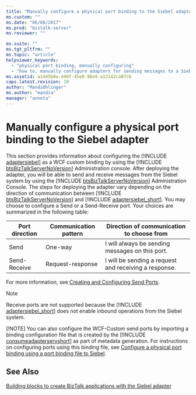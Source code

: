 ```yaml
---
title: "Manually configure a physical port binding to the Siebel adapter | Microsoft Docs"
ms.custom: ""
ms.date: "06/08/2017"
ms.prod: "biztalk-server"
ms.reviewer: ""

ms.suite: ""
ms.tgt_pltfrm: ""
ms.topic: "article"
helpviewer_keywords: 
  - "physical port binding, manually configuring"
  - "how to, manually configure adapters for sending messages to a Siebel system"
ms.assetid: a1445b8a-440f-45e8-96e9-a13142ca87c6
caps.latest.revision: 10
author: "MandiOhlinger"
ms.author: "mandia"
manager: "anneta"
---
```

# Manually configure a physical port binding to the Siebel adapter
This section provides information about configuring the [!INCLUDE [adaptersiebel](../../includes/adaptersiebel-md.md)] as a WCF custom binding by using the [!INCLUDE [btsBizTalkServerNoVersion](../../includes/btsbiztalkservernoversion-md.md)] Administration console. After deploying the adapter, you will be able to send and receive messages from the Siebel system by using the [!INCLUDE [btsBizTalkServerNoVersion](../../includes/btsbiztalkservernoversion-md.md)] Administration Console. The steps for deploying the adapter vary depending on the direction of communication between [!INCLUDE [btsBizTalkServerNoVersion](../../includes/btsbiztalkservernoversion-md.md)] and [!INCLUDE [adaptersiebel_short](../../includes/adaptersiebel-short-md.md)]. You may choose to configure a Send or a Send-Receive port. Your choices are summarized in the following table:  
  
|Port direction|Communication pattern|Direction of communication to choose from|  
|---|---|---|  
|Send|One-way|I will always be sending messages on this port.|  
|Send-Receive|Request-response|I will be sending a request and receiving a response.|  
  
 For more information, see [Creating and Configuring Send Ports](../../core/creating-and-configuring-send-ports.md).
  
> [!NOTE]
>  Receive ports are not supported because the [!INCLUDE [adaptersiebel_short](../../includes/adaptersiebel-short-md.md)] does not enable inbound operations from the Siebel system.  
> 
> [!NOTE]
>  You can also configure the WCF-Custom send ports by importing a binding configuration file that is created by the [!INCLUDE [consumeadapterservshort](../../includes/consumeadapterservshort-md.md)] as part of metadata generation. For instructions on configuring ports using this binding file, see [Configure a physical port binding using a port binding file to Siebel](../../adapters-and-accelerators/adapter-siebel/configure-a-physical-port-binding-using-a-port-binding-file-to-siebel.md).
  
 
  
## See Also  
[Building blocks to create BizTalk applications with the Siebel adapter](../../adapters-and-accelerators/adapter-siebel/building-blocks-to-create-biztalk-applications-with-the-siebel-adapter.md)